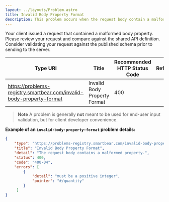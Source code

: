 ```yaml
---
layout: ../layouts/Problem.astro
title: Invalid Body Property Format
description: This problem occurs when the request body contain a malformed property.
---
```


Your client issued a request that contained a malformed body property. Please review your request and compare against the shared API definition. Consider validating your request against the published schema prior to sending to the server.

| Type URI | Title | Recommended HTTP Status Code | Reference |
|----------|-------|------------------------------|-----------|
|https://problems-registry.smartbear.com/invalid-body-property-format|Invalid Body Property Format|400||

> **Note** A problem is generally **not** meant to be used for end-user input validation, but for client developer convenience. 


**Example of an `invalid-body-property-format` problem details:**
```json
{
    "type": "https://problems-registry.smartbear.com/invalid-body-property-format",
    "title": "Invalid Body Property Format",
    "detail": "The request body contains a malformed property.",
    "status": 400,
    "code": "400-04",
    "errors": [
        {
            "detail": "must be a positive integer",
            "pointer": "#/quantity"
        }
     ]
}
```

